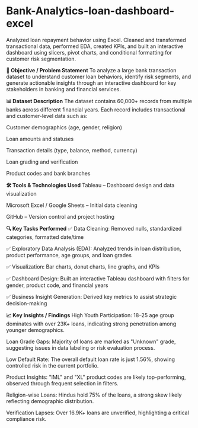 # Bank-Analytics-loan-dashboard-excel
Analyzed loan repayment behavior using Excel. Cleaned and transformed transactional data, performed EDA, created KPIs, and built an interactive dashboard using slicers, pivot charts, and conditional formatting for customer risk segmentation.

**🎯 Objective / Problem Statement**
To analyze a large bank transaction dataset to understand customer loan behaviors, identify risk segments, and generate actionable insights through an interactive dashboard for key stakeholders in banking and financial services.

**📊 Dataset Description**
The dataset contains 60,000+ records from multiple banks across different financial years. Each record includes transactional and customer-level data such as:

Customer demographics (age, gender, religion)

Loan amounts and statuses

Transaction details (type, balance, method, currency)

Loan grading and verification

Product codes and bank branches

**🛠️ Tools & Technologies Used**
Tableau – Dashboard design and data visualization

Microsoft Excel / Google Sheets – Initial data cleaning

GitHub – Version control and project hosting

**🔍 Key Tasks Performed**
✅ Data Cleaning: Removed nulls, standardized categories, formatted date/time

✅ Exploratory Data Analysis (EDA): Analyzed trends in loan distribution, product performance, age groups, and loan grades

✅ Visualization: Bar charts, donut charts, line graphs, and KPIs

✅ Dashboard Design: Built an interactive Tableau dashboard with filters for gender, product code, and financial years

✅ Business Insight Generation: Derived key metrics to assist strategic decision-making

**📈 Key Insights / Findings**
High Youth Participation: 18–25 age group dominates with over 23K+ loans, indicating strong penetration among younger demographics.

Loan Grade Gaps: Majority of loans are marked as "Unknown" grade, suggesting issues in data labeling or risk evaluation process.

Low Default Rate: The overall default loan rate is just 1.56%, showing controlled risk in the current portfolio.

Product Insights: "IML" and "XL" product codes are likely top-performing, observed through frequent selection in filters.

Religion-wise Loans: Hindus hold 75% of the loans, a strong skew likely reflecting demographic distribution.

Verification Lapses: Over 16.9K+ loans are unverified, highlighting a critical compliance risk.
